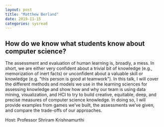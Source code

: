 ```yaml
---
layout: post
title: "Matthew Berland"
date: 2019-11-15
categories: sysread
---
```


## How do we know what students know about computer science?

The assessment and evaluation of human learning is, broadly, a mess. In short, we are either very confident about a trivial bit of knowledge (e.g., memorization of inert facts) or unconfident about a valuable skill or knowledge (e.g. "this person is good at teamwork”). In this talk, I will cover the different methods and models we use in the learning sciences for assessing knowledge and show how and why our team is using data mining, visualization, and HCI to try to build creative, equitable, deep, and precise measures of computer science knowledge. In doing so, I will provide examples from games we’ve built, the assessments we’ve given, and compare the trade-offs of our approaches.

Host: Professor Shriram Krishnamurthi

